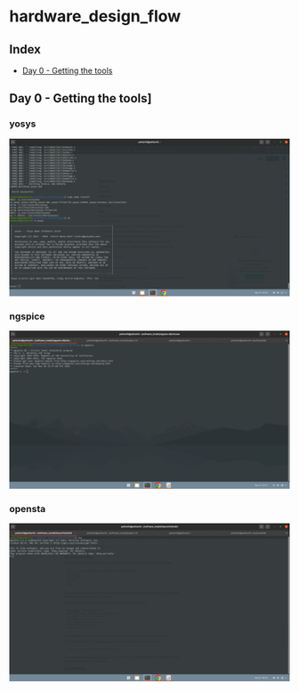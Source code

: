# hardware_design_flow

## Index
* [Day 0 - Getting the tools](#Day-0---Getting-the-tools)

## Day 0 - Getting the tools]
### yosys
![spice_test](Resources/yosys.png)
### ngspice
![spice_test](Resources/ngspice.png)
### opensta
![spice_test](Resources/opensta.png)